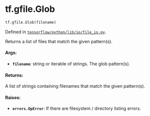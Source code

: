 <div itemscope itemtype="http://developers.google.com/ReferenceObject">
<meta itemprop="name" content="tf.gfile.Glob" />
<meta itemprop="path" content="Stable" />
</div>

# tf.gfile.Glob

``` python
tf.gfile.Glob(filename)
```



Defined in [`tensorflow/python/lib/io/file_io.py`](/code/stable/tensorflow/python/lib/io/file_io.py).

Returns a list of files that match the given pattern(s).

#### Args:

* <b>`filename`</b>: string or iterable of strings. The glob pattern(s).


#### Returns:

A list of strings containing filenames that match the given pattern(s).


#### Raises:

* <b>`errors.OpError`</b>: If there are filesystem / directory listing errors.
